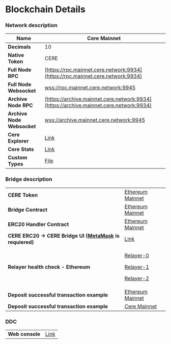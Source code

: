 # Blockchain Details

### Network description

| **Name**                   | Cere Mainnet                                                                                                           |
| -------------------------- | ---------------------------------------------------------------------------------------------------------------------- |
| **Decimals**               | 10                                                                                                                     |
| **Native Token**           | CERE                                                                                                                   |
| **Full Node RPC**          | [https://rpc.mainnet.cere.network:9934](https://rpc.mainnet.cere.network:9934)                                         |
| **Full Node Websocket**    | [wss://rpc.mainnet.cere.network:9945](wss://rpc.mainnet.cere.network:9945)                                             |
| **Archive Node RPC**       | [https://archive.mainnet.cere.network:9934](https://archive.mainnet.cere.network:9934)                                 |
| **Archive Node Websocket** | [wss://archive.mainnet.cere.network:9945](wss://archive.mainnet.cere.network:9945)                                     |
| **Cere Explorer**          | [Link](https://explorer.cere.network/)                                                                                 |
| **Cere Stats**             | [Link](https://stats.cere.network/)                                                                                    |
| **Custom Types**           | [File](https://raw.githubusercontent.com/Cerebellum-Network/cerestats/dev-cere/backend/types/cere\_custom\_types.json) |

### Bridge description

|                                                                                          |                                                                                                                                                                                                                          |
| ---------------------------------------------------------------------------------------- | ------------------------------------------------------------------------------------------------------------------------------------------------------------------------------------------------------------------------ |
| **CERE Token**                                                                           | [Ethereum Mainnet](https://etherscan.io/address/0x2da719db753dfa10a62e140f436e1d67f2ddb0d6)                                                                                                                              |
| **Bridge Contract**                                                                      | [Ethereum Mainnet](https://etherscan.io/address/0xCaF65AB2eC9B39403966991eb34B1e8B9E44C041)                                                                                                                              |
| **ERC20 Handler Contract**                                                               | [Ethereum Mainnet](https://etherscan.io/address/0x8fe028Eb002bbc3ec45c5dF8acfFf67eC95B6f88)                                                                                                                              |
| **CERE ERC20 -> CERE Bridge UI (**[**MetaMask**](https://metamask.io/) **is requiered)** | [Link](https://bridge.cere.network/)                                                                                                                                                                                     |
| **Relayer health check - Ethereum**                                                      | <p><a href="https://relayer-0.cere.network/health/eth">Relayer-0</a></p><p><a href="https://relayer-1.cere.network/health/eth">Relayer-1</a></p><p><a href="https://relayer-2.cere.network/health/eth">Relayer-2</a></p> |
| **Deposit successful transaction example**                                               | [Ethereum Mainnet](https://etherscan.io/tx/0x664b094d027833f9441dd6b3d35db9698b41b5d42fe86b894dc4a09df4829118)                                                                                                           |
| **Deposit successful transaction example**                                               | [Cere Mainnet](https://block-viewer.cere.network/?rpc=wss%3A%2F%2Farchive.mainnet.cere.network%3A9945#/explorer/query/0x52b85e1e5bd101b8b1f39949d0046a5c4ff298fbaf8704503122ea65b62135ed)                                |

### DDC

|                 |                                     |
| --------------- | ----------------------------------- |
| **Web console** | [Link](https://ddc.cere.network/#/) |
